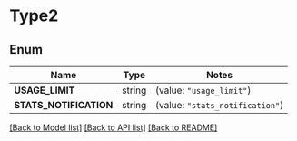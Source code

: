# Type2

## Enum

Name | Type | Notes
------------ | ------------- | -------------
**USAGE_LIMIT** | string | (value: `"usage_limit"`)
**STATS_NOTIFICATION** | string | (value: `"stats_notification"`)


[[Back to Model list]](../README.md#documentation-for-models) [[Back to API list]](../README.md#documentation-for-api-endpoints) [[Back to README]](../README.md)


